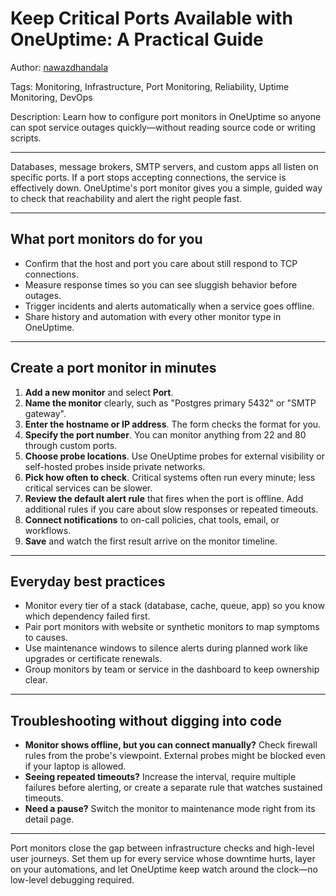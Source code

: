 # Keep Critical Ports Available with OneUptime: A Practical Guide

Author: [nawazdhandala](https://www.github.com/nawazdhandala)

Tags: Monitoring, Infrastructure, Port Monitoring, Reliability, Uptime Monitoring, DevOps

Description: Learn how to configure port monitors in OneUptime so anyone can spot service outages quickly—without reading source code or writing scripts.

---

Databases, message brokers, SMTP servers, and custom apps all listen on specific ports. If a port stops accepting connections, the service is effectively down. OneUptime's port monitor gives you a simple, guided way to check that reachability and alert the right people fast.

---

## What port monitors do for you

- Confirm that the host and port you care about still respond to TCP connections.
- Measure response times so you can see sluggish behavior before outages.
- Trigger incidents and alerts automatically when a service goes offline.
- Share history and automation with every other monitor type in OneUptime.

---

## Create a port monitor in minutes

1. **Add a new monitor** and select **Port**.
2. **Name the monitor** clearly, such as "Postgres primary 5432" or "SMTP gateway".
3. **Enter the hostname or IP address**. The form checks the format for you.
4. **Specify the port number**. You can monitor anything from 22 and 80 through custom ports.
5. **Choose probe locations**. Use OneUptime probes for external visibility or self-hosted probes inside private networks.
6. **Pick how often to check**. Critical systems often run every minute; less critical services can be slower.
7. **Review the default alert rule** that fires when the port is offline. Add additional rules if you care about slow responses or repeated timeouts.
8. **Connect notifications** to on-call policies, chat tools, email, or workflows.
9. **Save** and watch the first result arrive on the monitor timeline.

---

## Everyday best practices

- Monitor every tier of a stack (database, cache, queue, app) so you know which dependency failed first.
- Pair port monitors with website or synthetic monitors to map symptoms to causes.
- Use maintenance windows to silence alerts during planned work like upgrades or certificate renewals.
- Group monitors by team or service in the dashboard to keep ownership clear.

---

## Troubleshooting without digging into code

- **Monitor shows offline, but you can connect manually?** Check firewall rules from the probe's viewpoint. External probes might be blocked even if your laptop is allowed.
- **Seeing repeated timeouts?** Increase the interval, require multiple failures before alerting, or create a separate rule that watches sustained timeouts.
- **Need a pause?** Switch the monitor to maintenance mode right from its detail page.

---

Port monitors close the gap between infrastructure checks and high-level user journeys. Set them up for every service whose downtime hurts, layer on your automations, and let OneUptime keep watch around the clock—no low-level debugging required.

